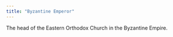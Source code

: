 ```yaml
---
title: "Byzantine Emperor"
---
```

The head of the Eastern Orthodox Church in the Byzantine Empire.

